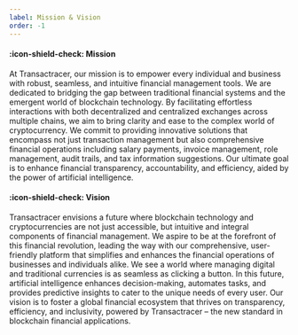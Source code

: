 ```yaml
---
label: Mission & Vision
order: -1
---
```


#### :icon-shield-check: Mission

At Transactracer, our mission is to empower every individual and business with robust, seamless, and intuitive financial management tools. We are dedicated to bridging the gap between traditional financial systems and the emergent world of blockchain technology. By facilitating effortless interactions with both decentralized and centralized exchanges across multiple chains, we aim to bring clarity and ease to the complex world of cryptocurrency. We commit to providing innovative solutions that encompass not just transaction management but also comprehensive financial operations including salary payments, invoice management, role management, audit trails, and tax information suggestions. Our ultimate goal is to enhance financial transparency, accountability, and efficiency, aided by the power of artificial intelligence.

#### :icon-shield-check: Vision

Transactracer envisions a future where blockchain technology and cryptocurrencies are not just accessible, but intuitive and integral components of financial management. We aspire to be at the forefront of this financial revolution, leading the way with our comprehensive, user-friendly platform that simplifies and enhances the financial operations of businesses and individuals alike. We see a world where managing digital and traditional currencies is as seamless as clicking a button. In this future, artificial intelligence enhances decision-making, automates tasks, and provides predictive insights to cater to the unique needs of every user. Our vision is to foster a global financial ecosystem that thrives on transparency, efficiency, and inclusivity, powered by Transactracer – the new standard in blockchain financial applications.